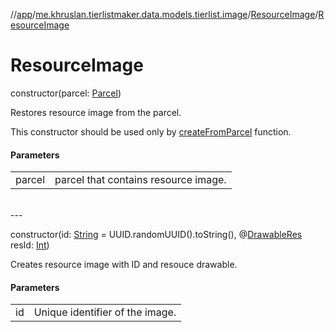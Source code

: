 //[app](../../../index.md)/[me.khruslan.tierlistmaker.data.models.tierlist.image](../index.md)/[ResourceImage](index.md)/[ResourceImage](-resource-image.md)

# ResourceImage

constructor(parcel: [Parcel](https://developer.android.com/reference/kotlin/android/os/Parcel.html))

Restores resource image from the parcel.

This constructor should be used only by [createFromParcel](-c-r-e-a-t-o-r/create-from-parcel.md) function.

#### Parameters

| | |
|---|---|
| parcel | parcel that contains resource image. |
<br>
---
<br>

constructor(id: [String](https://kotlinlang.org/api/latest/jvm/stdlib/kotlin/-string/index.html) = UUID.randomUUID().toString(), @[DrawableRes](https://developer.android.com/reference/kotlin/androidx/annotation/DrawableRes.html) resId: [Int](https://kotlinlang.org/api/latest/jvm/stdlib/kotlin/-int/index.html))

Creates resource image with ID and resouce drawable.

#### Parameters

| | |
|---|---|
| id | Unique identifier of the image. |
